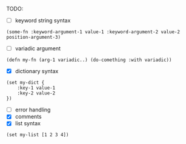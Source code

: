 TODO:
 - [ ] keyword string syntax

```
(some-fn :keyword-argument-1 value-1 :keyword-argument-2 value-2 position-argument-3)
```

 - [ ] variadic argument

```
(defn my-fn (arg-1 variadic..) (do-comething :with variadic))
```

 - [x] dictionary syntax

```
(set my-dict {
    :key-1 value-1
    :key-2 value-2
})
```

 - [ ] error handling
 - [x] comments
 - [x] list syntax

```
(set my-list [1 2 3 4])
```
